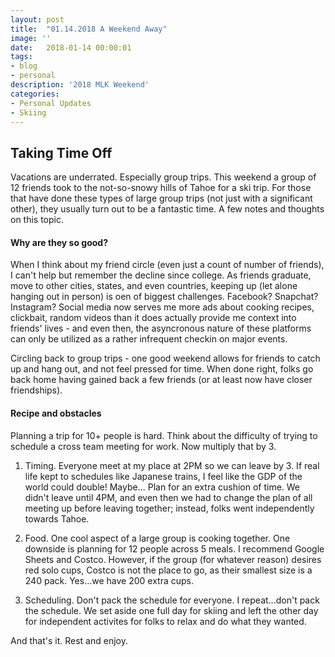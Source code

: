 ```yaml
---
layout: post
title:  "01.14.2018 A Weekend Away"
image: ''
date:   2018-01-14 00:00:01
tags:
- blog
- personal
description: '2018 MLK Weekend'
categories:
- Personal Updates
- Skiing
---
```


## Taking Time Off

Vacations are underrated. Especially group trips. This weekend a group of 12 friends took to the not-so-snowy hills of Tahoe for a ski trip. For those that have done these types of large group trips (not just with a significant other), they usually turn out to be a fantastic time. A few notes and thoughts on this topic.

#### Why are they so good?

When I think about my friend circle (even just a count of number of friends), I can't help but remember the decline since college. As friends graduate, move to other cities, states, and even countries, keeping up (let alone hanging out in person) is oen of biggest challenges. Facebook? Snapchat? Instagram? Social media now serves me more ads about cooking recipes, clickbait, random videos than it does actually provide me context into friends' lives - and even then, the asyncronous nature of these platforms can only be utilized as a rather infrequent checkin on major events. 

Circling back to group trips - one good weekend allows for friends to catch up and hang out, and not feel pressed for time. When done right, folks go back home having gained back a few friends (or at least now have closer friendships). 

#### Recipe and obstacles

Planning a trip for 10+ people is hard. Think about the difficulty of trying to schedule a cross team meeting for work. Now multiply that by 3. 

1) Timing. Everyone meet at my place at 2PM so we can leave by 3. If real life kept to schedules like Japanese trains, I feel like the GDP of the world could double! Maybe... Plan for an extra cushion of time. We didn't leave until 4PM, and even then we had to change the plan of all meeting up before leaving together; instead, folks went independently towards Tahoe.

2) Food. One cool aspect of a large group is cooking together. One downside is planning for 12 people across 5 meals. I recommend Google Sheets and Costco. However, if the group (for whatever reason) desires red solo cups, Costco is not the place to go, as their smallest size is a 240 pack. Yes...we have 200 extra cups.

3) Scheduling. Don't pack the schedule for everyone. I repeat...don't pack the schedule. We set aside one full day for skiing and left the other day for independent activites for folks to relax and do what they wanted. 

And that's it. Rest and enjoy.



